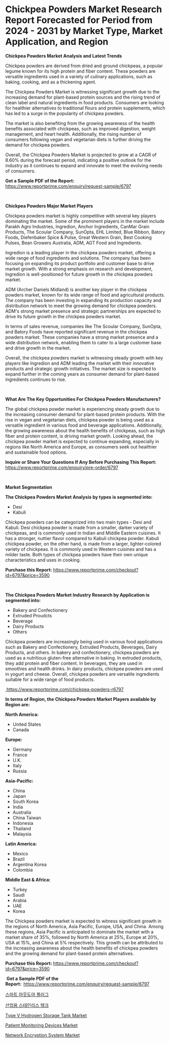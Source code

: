 <p><h1>Chickpea Powders Market Research Report Forecasted for Period from 2024 -  2031 by Market Type, Market Application, and Region</h1></p><p><strong>Chickpea Powders Market Analysis and Latest Trends</strong></p>
<p><p>Chickpea powders are derived from dried and ground chickpeas, a popular legume known for its high protein and fiber content. These powders are versatile ingredients used in a variety of culinary applications, such as baking, cooking, and as a thickening agent.</p><p>The Chickpea Powders Market is witnessing significant growth due to the increasing demand for plant-based protein sources and the rising trend of clean label and natural ingredients in food products. Consumers are looking for healthier alternatives to traditional flours and protein supplements, which has led to a surge in the popularity of chickpea powders.</p><p>The market is also benefiting from the growing awareness of the health benefits associated with chickpeas, such as improved digestion, weight management, and heart health. Additionally, the rising number of consumers following vegan and vegetarian diets is further driving the demand for chickpea powders.</p><p>Overall, the Chickpea Powders Market is projected to grow at a CAGR of 8.60% during the forecast period, indicating a positive outlook for the industry as it continues to expand and innovate to meet the evolving needs of consumers.</p></p>
<p><strong>Get a Sample PDF of the Report:&nbsp;</strong> <a href="https://www.reportprime.com/enquiry/request-sample/6797">https://www.reportprime.com/enquiry/request-sample/6797</a></p>
<p>&nbsp;</p>
<p><strong>Chickpea Powders Major Market Players</strong></p>
<p><p>Chickpea powders market is highly competitive with several key players dominating the market. Some of the prominent players in the market include Parakh Agro Industries, Ingredion, Anchor Ingredients, CanMar Grain Products, The Scoular Company, SunOpta, EHL Limited, Blue Ribbon, Batory Foods, Diefenbaker Spice & Pulse, Great Western Grain, Best Cooking Pulses, Bean Growers Australia, ADM, AGT Food and Ingredients.</p><p>Ingredion is a leading player in the chickpea powders market, offering a wide range of food ingredients and solutions. The company has been focusing on expanding its product portfolio and customer base to drive market growth. With a strong emphasis on research and development, Ingredion is well-positioned for future growth in the chickpea powders market.</p><p>ADM (Archer Daniels Midland) is another key player in the chickpea powders market, known for its wide range of food and agricultural products. The company has been investing in expanding its production capacity and distribution network to meet the growing demand for chickpea powders. ADM's strong market presence and strategic partnerships are expected to drive its future growth in the chickpea powders market.</p><p>In terms of sales revenue, companies like The Scoular Company, SunOpta, and Batory Foods have reported significant revenue in the chickpea powders market. These companies have a strong market presence and a wide distribution network, enabling them to cater to a large customer base and drive growth in the market.</p><p>Overall, the chickpea powders market is witnessing steady growth with key players like Ingredion and ADM leading the market with their innovative products and strategic growth initiatives. The market size is expected to expand further in the coming years as consumer demand for plant-based ingredients continues to rise.</p></p>
<p>&nbsp;</p>
<p><strong>What Are The Key Opportunities For Chickpea Powders Manufacturers?</strong></p>
<p><p>The global chickpea powder market is experiencing steady growth due to the increasing consumer demand for plant-based protein products. With the rise in vegan and vegetarian diets, chickpea powder is being used as a versatile ingredient in various food and beverage applications. Additionally, the growing awareness about the health benefits of chickpeas, such as high fiber and protein content, is driving market growth. Looking ahead, the chickpea powder market is expected to continue expanding, especially in regions like North America and Europe, as consumers seek out healthier and sustainable food options.</p></p>
<p><strong>Inquire or Share Your Questions If Any Before Purchasing This Report:</strong> <a href="https://www.reportprime.com/enquiry/pre-order/6797">https://www.reportprime.com/enquiry/pre-order/6797</a></p>
<p>&nbsp;</p>
<p><strong>Market Segmentation</strong></p>
<p><strong>The Chickpea Powders Market Analysis by types is segmented into:</strong></p>
<p><ul><li>Desi</li><li>Kabuli</li></ul></p>
<p><p>Chickpea powders can be categorized into two main types - Desi and Kabuli. Desi chickpea powder is made from a smaller, darker variety of chickpeas, and is commonly used in Indian and Middle Eastern cuisines. It has a stronger, nuttier flavor compared to Kabuli chickpea powder. Kabuli chickpea powder, on the other hand, is made from a larger, lighter-colored variety of chickpeas. It is commonly used in Western cuisines and has a milder taste. Both types of chickpea powders have their own unique characteristics and uses in cooking.</p></p>
<p><strong>Purchase this Report:&nbsp;</strong><a href="https://www.reportprime.com/checkout?id=6797&price=3590">https://www.reportprime.com/checkout?id=6797&price=3590</a></p>
<p>&nbsp;</p>
<p><strong>The Chickpea Powders Market Industry Research by Application is segmented into:</strong></p>
<p><ul><li>Bakery and Confectionery</li><li>Extruded Proudcts</li><li>Beverage</li><li>Dairy Products</li><li>Others</li></ul></p>
<p><p>Chickpea powders are increasingly being used in various food applications such as Bakery and Confectionery, Extruded Products, Beverages, Dairy Products, and others. In bakery and confectionery, chickpea powders are used as a nutritious gluten-free alternative in baking. In extruded products, they add protein and fiber content. In beverages, they are used in smoothies and health drinks. In dairy products, chickpea powders are used in yogurt and cheese. Overall, chickpea powders are versatile ingredients suitable for a wide range of food products.</p></p>
<p><a href="https://www.reportprime.com/chickpea-powders-r6797">&nbsp;https://www.reportprime.com/chickpea-powders-r6797</a></p>
<p><strong>In terms of Region, the Chickpea Powders Market Players available by Region are:</strong></p>
<p>
    <p> <strong> North America: </strong>
        <ul>
            <li>United States</li>
            <li>Canada</li>
        </ul>
        </p> 
    <p> <strong> Europe: </strong>
        <ul>
            <li>Germany</li>
            <li>France</li>
            <li>U.K.</li>
            <li>Italy</li>
            <li>Russia</li>
        </ul>
        </p> 
    <p> <strong> Asia-Pacific: </strong>
        <ul>
            <li>China</li>
            <li>Japan</li>
            <li>South Korea</li>
            <li>India</li>
            <li>Australia</li>
            <li>China Taiwan</li>
            <li>Indonesia</li>
            <li>Thailand</li>
            <li>Malaysia</li>
        </ul>
        </p> 
    <p> <strong> Latin America: </strong>
        <ul>
            <li>Mexico</li>
            <li>Brazil</li>
            <li>Argentina Korea</li>
            <li>Colombia</li>
        </ul>
        </p> 
    <p> <strong> Middle East & Africa: </strong>
        <ul>
            <li>Turkey</li>
            <li>Saudi</li>
            <li>Arabia</li>
            <li>UAE</li>
            <li>Korea</li>
        </ul>
    </p>
    </p>
<p><p>The Chickpea powders market is expected to witness significant growth in the regions of North America, Asia Pacific, Europe, USA, and China. Among these regions, Asia Pacific is anticipated to dominate the market with a market share of 35%, followed by North America at 25%, Europe at 20%, USA at 15%, and China at 5% respectively. This growth can be attributed to the increasing awareness about the health benefits of chickpea powders and the growing demand for plant-based protein alternatives.</p></p>
<p><strong>Purchase this Report: </strong><a href="https://www.reportprime.com/checkout?id=6797&price=3590">https://www.reportprime.com/checkout?id=6797&price=3590</a></p>
<p>&nbsp;<strong>Get a Sample PDF of the Report:&nbsp;&nbsp;</strong><a href="https://www.reportprime.com/enquiry/request-sample/6797">https://www.reportprime.com/enquiry/request-sample/6797</a></p>
<p><strong></strong></p>
<p><p><a href="https://medium.com/@hermanokutneva7878567/%EC%8A%A4%EB%A7%88%ED%8A%B8-%EC%95%BC%EC%99%B8-%ED%94%8C%EB%9F%AC%EA%B7%B8-%EC%8B%9C%EC%9E%A5-%EC%A0%84%EB%A7%9D-%EC%99%84%EB%B2%BD%ED%95%9C-%EC%82%B0%EC%97%85-%EB%B6%84%EC%84%9D-2024%EB%85%84%EB%B6%80%ED%84%B0-2031%EB%85%84%EA%B9%8C%EC%A7%80-85ba806e4fad">스마트 아웃도어 플러그</a></p><p><a href="https://medium.com/@treyhettinger2023/%EC%82%B0%EC%97%85%EC%9A%A9-%EC%8A%A4%ED%85%8C%EC%9D%B8%EB%A0%88%EC%8A%A4-%EC%8A%A4%ED%8B%B8-%ED%83%B1%ED%81%AC-%EC%8B%9C%EC%9E%A5-2024%EB%85%84%EB%B6%80%ED%84%B0-2031%EB%85%84%EA%B9%8C%EC%A7%80%EC%9D%98-%EC%97%85%EA%B3%84-%EB%8F%99%ED%96%A5-%EB%B0%8F-%EC%98%88%EC%B8%A1-40231d02884b">산업용 스테인리스 탱크</a></p><p><a href="https://medium.com/@patriciahanson2013/global-type-v-hydrogen-storage-tank-industry-research-report-competitive-landscape-market-size-70e5c1f59a03">Type V Hydrogen Storage Tank Market</a></p><p><a href="https://issuu.com/reportprime-2/docs/patient-monitoring-devices-market-size-2030.pptx">Patient Monitoring Devices Market</a></p><p><a href="https://issuu.com/reportprime-2/docs/network-encryption-system-market-size-2030.pptx">Network Encryption System Market</a></p></p>